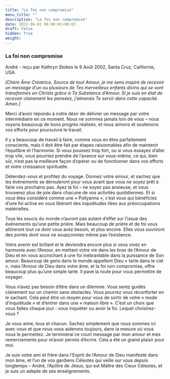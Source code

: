 ```yaml
---
title: "La foi non compromise"
menu_title: ""
description: "La foi non compromise"
date: 2022-06-01 06:00:01+00:83
draft: False
hidden: True
weight:
---
```

### La foi non compromise

André - reçu par Kathryn Stokes le 9 Août 2002, Santa Cruz, Californie, USA.

*[Chère Âme Créatrice, Source de tout Amour, je me sens inspiré de recevoir un message d’un ou plusieurs de Tes merveilleux enfants divins qui se sont transformés en Christs grâce à Ta Substance d’Amour. Si je suis en état de recevoir clairement les pensées, j’aimerais Te servir dans cette capacité. Amen.]*

Merci d’avoir répondu à notre désir de délivrer un message par votre intermédiaire en ce moment. Nous ne sommes jamais loin de vous – nous voyons beaucoup de bons progrès réalisés, et nous aimons et soutenons vos efforts pour poursuivre le travail.

Il y a beaucoup de travail à faire, comme vous en êtes parfaitement conscients, mais il doit être fait par étapes raisonnables afin de maintenir l’équilibre et l’harmonie. Si vous poussez trop fort, ou si vous essayez d’aller trop vite, vous pourriez prendre de l’avance sur vous-même, ce qui, bien sûr, n’est pas la meilleure façon d’opérer ou de fonctionner dans vos efforts et votre croissance spirituelle.

Détendez-vous et profitez du voyage. Donnez votre amour, et sachez que les événements se dérouleront pour vous avant que vous ne soyez prêt à faire vos prochains pas. Ayez la foi – ne soyez pas anxieuse, et vous trouverez plus de joie dans chacune de vos activités quotidiennes. Et si vous êtes considéré comme une « Pollyanna », c’est vous qui bénéficiez d’une foi active en vous libérant des inquiétudes liées aux préoccupations matérielles.

Tous les soucis du monde n’auront pas autant d’effet sur l’issue des événements qu’une petite prière. Mais beaucoup de prière et de foi vous attireront tout ce dont vous avez besoin, et plus encore. Elles vous ouvriront des portes dont vous ne soupçonniez même pas l’existence.

Votre avenir est brillant et le deviendra encore plus si vous vivez en harmonie avec l’Amour, en mettant votre vie dans les bras de l’Amour de Dieu et en vous accrochant à une foi inébranlable dans la puissance de Son amour. Beaucoup de gens dans le monde appellent Dieu « tarte dans le ciel », mais l’Amour de Dieu dans votre âme, et la foi non compromise, offre beaucoup plus qu’une simple tarte. Il pave la route pour vous permettre de voyager.

Vous n’avez pas besoin d’être dans un dilemme. Vous serez guidés clairement sur un chemin sans obstacles. Vous pourrez vous réconforter en le sachant. Cela peut être un moyen pour vous de sortir de votre « mode d’inquiétude » et d’entrer dans une « maison libre ». C’est un choix que vous faites chaque jour : vous inquiéter ou avoir la foi. Lequel choisirez-vous ?

Je vous aime, tous et chacun. Sachez simplement que nous sommes ici avec vous et que nous vous aiderons toujours, dans la mesure où vous nous le permettez. Je terminerai ce court message par mon amour et mes remerciements pour m’avoir permis d’écrire. Cela a été un grand plaisir pour moi.

Je suis votre ami et frère dans l’Esprit de l’Amour de Dieu manifesté dans mon âme, et l’un de vos gardiens Célestes qui veille sur vous depuis longtemps – André, l’Apôtre de Jésus, qui est Maître des Cieux Célestes, et je suis un adepte de ses enseignements.